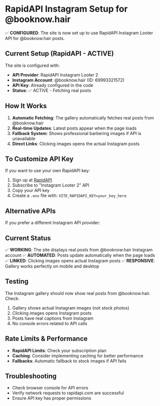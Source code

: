 # RapidAPI Instagram Setup for @booknow.hair

✅ **CONFIGURED**: The site is now set up to use RapidAPI Instagram Looter API for @booknow.hair posts.

## Current Setup (RapidAPI - ACTIVE)

The site is configured with:

- **API Provider**: RapidAPI Instagram Looter 2
- **Instagram Account**: @booknow.hair (ID: 69993321572)
- **API Key**: Already configured in the code
- **Status**: ✅ ACTIVE - Fetching real posts

## How It Works

1. **Automatic Fetching**: The gallery automatically fetches real posts from @booknow.hair
2. **Real-time Updates**: Latest posts appear when the page loads
3. **Fallback System**: Shows professional barbering images if API is unavailable
4. **Direct Links**: Clicking images opens the actual Instagram posts

## To Customize API Key

If you want to use your own RapidAPI key:

1. Sign up at [RapidAPI](https://rapidapi.com/)
2. Subscribe to "Instagram Looter 2" API
3. Copy your API key
4. Create a `.env` file with: `VITE_RAPIDAPI_KEY=your_key_here`

## Alternative APIs

If you prefer a different Instagram API provider:

## Current Status

✅ **WORKING**: The site displays real posts from @booknow.hair Instagram account
✅ **AUTOMATED**: Posts update automatically when the page loads
✅ **LINKED**: Clicking images opens actual Instagram posts
✅ **RESPONSIVE**: Gallery works perfectly on mobile and desktop

## Testing

The Instagram gallery should now show real posts from @booknow.hair. Check:

1. Gallery shows actual Instagram images (not stock photos)
2. Clicking images opens Instagram posts
3. Posts have real captions from Instagram
4. No console errors related to API calls

## Rate Limits & Performance

- **RapidAPI Limits**: Check your subscription plan
- **Caching**: Consider implementing caching for better performance
- **Fallbacks**: Automatic fallback to stock images if API fails

## Troubleshooting

- Check browser console for API errors
- Verify network requests to rapidapi.com are successful
- Ensure API key has proper permissions
